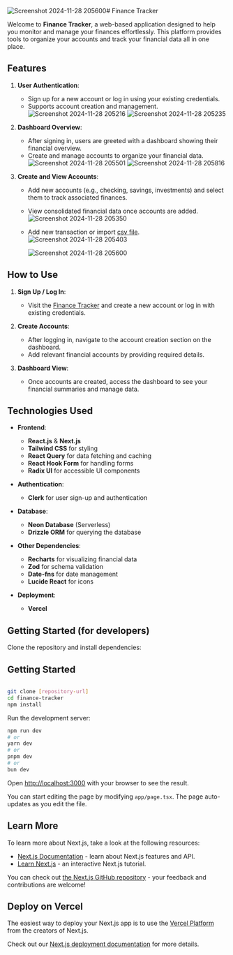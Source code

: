 ![Screenshot 2024-11-28 205600](https://github.com/user-attachments/assets/81563784-4348-4e4e-ae1f-ee855f37a009)# Finance Tracker

Welcome to **Finance Tracker**, a web-based application designed to help you monitor and manage your finances effortlessly. This platform provides tools to organize your accounts and track your financial data all in one place.

## Features

1. **User Authentication**:  
   - Sign up for a new account or log in using your existing credentials.  
   - Supports account creation and management.
    ![Screenshot 2024-11-28 205216](https://github.com/user-attachments/assets/d83415ef-e090-4ba4-b129-1f679950c73d)
    ![Screenshot 2024-11-28 205235](https://github.com/user-attachments/assets/824d69e5-3efd-44e3-88a5-5f572b916e58)



2. **Dashboard Overview**:  
   - After signing in, users are greeted with a dashboard showing their financial overview.  
   - Create and manage accounts to organize your financial data.
     ![Screenshot 2024-11-28 205501](https://github.com/user-attachments/assets/469df29b-d305-44a3-8c1f-ee868c2be1a5)
     ![Screenshot 2024-11-28 205816](https://github.com/user-attachments/assets/032c0734-cb91-42f4-9c0b-95b5c865b590)



3. **Create and View Accounts**:  
   - Add new accounts (e.g., checking, savings, investments) and select them to track associated finances.  
   - View consolidated financial data once accounts are added.
     ![Screenshot 2024-11-28 205350](https://github.com/user-attachments/assets/24b2111c-7668-4ace-926d-bac663e002bc)
   - Add new transaction or import [csv file](./transaction_details.csv).
     ![Screenshot 2024-11-28 205403](https://github.com/user-attachments/assets/eaa0042e-2c27-4d35-bd22-7e91e91adad0)

     ![Screenshot 2024-11-28 205600](https://github.com/user-attachments/assets/e73c301f-ae1f-4eb8-8d92-9862002cb5c2)

## How to Use

1. **Sign Up / Log In**:  
   - Visit the [Finance Tracker](https://finance-tracker-alpha-gold.vercel.app/) and create a new account or log in with existing credentials.  

2. **Create Accounts**:  
   - After logging in, navigate to the account creation section on the dashboard.  
   - Add relevant financial accounts by providing required details.  

3. **Dashboard View**:  
   - Once accounts are created, access the dashboard to see your financial summaries and manage data.

## Technologies Used

- **Frontend**:  
  - **React.js** & **Next.js**  
  - **Tailwind CSS** for styling  
  - **React Query** for data fetching and caching  
  - **React Hook Form** for handling forms  
  - **Radix UI** for accessible UI components

- **Authentication**:  
  - **Clerk** for user sign-up and authentication

- **Database**:  
  - **Neon Database** (Serverless)  
  - **Drizzle ORM** for querying the database

- **Other Dependencies**:  
  - **Recharts** for visualizing financial data  
  - **Zod** for schema validation  
  - **Date-fns** for date management  
  - **Lucide React** for icons
    
- **Deployment**:
  -  **Vercel**

## Getting Started (for developers)

Clone the repository and install dependencies:

## Getting Started
```bash

git clone [repository-url]
cd finance-tracker
npm install
```

Run the development server:

```bash
npm run dev
# or
yarn dev
# or
pnpm dev
# or
bun dev
```

Open [http://localhost:3000](http://localhost:3000) with your browser to see the result.

You can start editing the page by modifying `app/page.tsx`. The page auto-updates as you edit the file.

## Learn More

To learn more about Next.js, take a look at the following resources:

- [Next.js Documentation](https://nextjs.org/docs) - learn about Next.js features and API.
- [Learn Next.js](https://nextjs.org/learn) - an interactive Next.js tutorial.

You can check out [the Next.js GitHub repository](https://github.com/vercel/next.js) - your feedback and contributions are welcome!

## Deploy on Vercel

The easiest way to deploy your Next.js app is to use the [Vercel Platform](https://vercel.com/new?utm_medium=default-template&filter=next.js&utm_source=create-next-app&utm_campaign=create-next-app-readme) from the creators of Next.js.

Check out our [Next.js deployment documentation](https://nextjs.org/docs/app/building-your-application/deploying) for more details.

